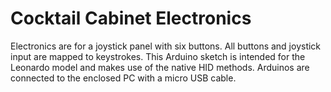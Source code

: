 Cocktail Cabinet Electronics
============================

Electronics are for a joystick panel with six buttons. All buttons and joystick input are mapped to keystrokes. This Arduino sketch is intended for the Leonardo model and makes use of the native HID methods. Arduinos are connected to the enclosed PC with a micro USB cable.

